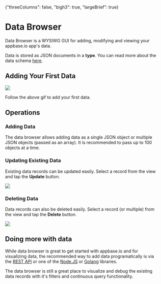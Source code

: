 {"threeColumns": false, "bigh3": true, "largeBrief": true}

# Data Browser

Data Browser is a WYSIWG GUI for adding, modifying and viewing your appbase.io app's data.

Data is stored as JSON documents in a **type**. You can read more about the data schema [here](http://docs.appbase.io/scalr/concepts/datamodel.html#appbase-data-schema).

## Adding Your First Data

![](https://i.imgur.com/Bh59Ej1.gif)

Follow the above gif to add your first data.

## Operations

### Adding Data

The data browser allows adding data as a single JSON object or multiple JSON objects (passed as an array). It is recommended to pass up to 100 objects at a time.

### Updating Existing Data

Existing data records can be updated easily. Select a record from the view and tap the **Update** button.

![](https://i.imgur.com/9BTvUDI.png)

### Deleting Data

Data records can also be deleted easily. Select a record (or multiple) from the view and tap the **Delete** button.

![](https://i.imgur.com/k74fwaQ.png)

## Doing more with data

While data browser is great to get started with appbase.io and for visualizing data, the recommended way to add data programatically is via the [REST API](http://docs.appbase.io/scalr/rest/intro.html) or one of the [Node.JS](http://docs.appbase.io/scalr/javascript/nodejs-intro.html) or [Golang](https://godoc.org/github.com/appbaseio/go-appbase) libraries.

The data browser is still a great place to visualize and debug the existing data records with it's filters and continuous query functionality.

